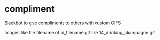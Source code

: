 # compliment
Slackbot to give compliments to others with custom GIFS

Images like the filename of id_filename.gif like 14_drinking_champagne.gif